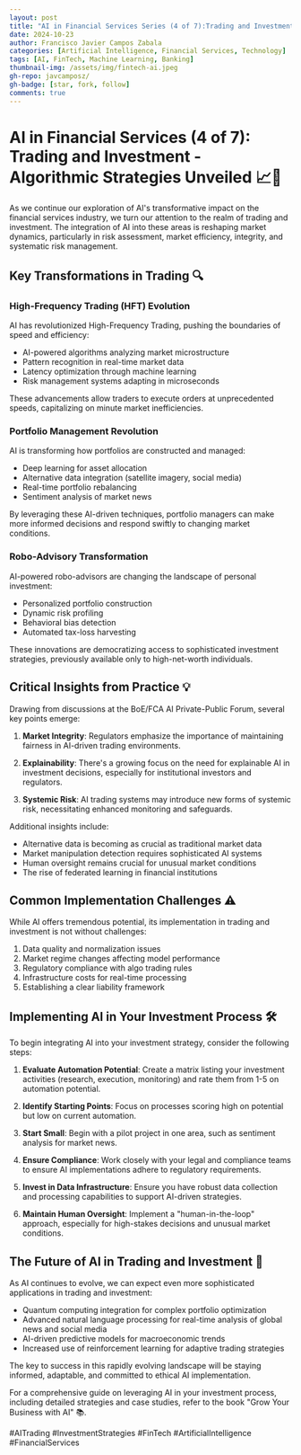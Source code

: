 ```yaml
---
layout: post
title: "AI in Financial Services Series (4 of 7):Trading and Investment - Algorithmic Strategies Unveiled"
date: 2024-10-23
author: Francisco Javier Campos Zabala
categories: [Artificial Intelligence, Financial Services, Technology]
tags: [AI, FinTech, Machine Learning, Banking]
thumbnail-img: /assets/img/fintech-ai.jpeg
gh-repo: javcamposz/
gh-badge: [star, fork, follow]
comments: true
---
```

# AI in Financial Services (4 of 7): Trading and Investment - Algorithmic Strategies Unveiled 📈🤖

As we continue our exploration of AI's transformative impact on the financial services industry, we turn our attention to the realm of trading and investment. The integration of AI into these areas is reshaping market dynamics, particularly in risk assessment, market efficiency, integrity, and systematic risk management.

## Key Transformations in Trading 🔍

### High-Frequency Trading (HFT) Evolution

AI has revolutionized High-Frequency Trading, pushing the boundaries of speed and efficiency:

- AI-powered algorithms analyzing market microstructure
- Pattern recognition in real-time market data
- Latency optimization through machine learning
- Risk management systems adapting in microseconds

These advancements allow traders to execute orders at unprecedented speeds, capitalizing on minute market inefficiencies.

### Portfolio Management Revolution

AI is transforming how portfolios are constructed and managed:

- Deep learning for asset allocation
- Alternative data integration (satellite imagery, social media)
- Real-time portfolio rebalancing
- Sentiment analysis of market news

By leveraging these AI-driven techniques, portfolio managers can make more informed decisions and respond swiftly to changing market conditions.

### Robo-Advisory Transformation

AI-powered robo-advisors are changing the landscape of personal investment:

- Personalized portfolio construction
- Dynamic risk profiling
- Behavioral bias detection
- Automated tax-loss harvesting

These innovations are democratizing access to sophisticated investment strategies, previously available only to high-net-worth individuals.

## Critical Insights from Practice 💡

Drawing from discussions at the BoE/FCA AI Private-Public Forum, several key points emerge:

1. **Market Integrity**: Regulators emphasize the importance of maintaining fairness in AI-driven trading environments.

2. **Explainability**: There's a growing focus on the need for explainable AI in investment decisions, especially for institutional investors and regulators.

3. **Systemic Risk**: AI trading systems may introduce new forms of systemic risk, necessitating enhanced monitoring and safeguards.

Additional insights include:

- Alternative data is becoming as crucial as traditional market data
- Market manipulation detection requires sophisticated AI systems
- Human oversight remains crucial for unusual market conditions
- The rise of federated learning in financial institutions

## Common Implementation Challenges ⚠️

While AI offers tremendous potential, its implementation in trading and investment is not without challenges:

1. Data quality and normalization issues
2. Market regime changes affecting model performance
3. Regulatory compliance with algo trading rules
4. Infrastructure costs for real-time processing
5. Establishing a clear liability framework

## Implementing AI in Your Investment Process 🛠️

To begin integrating AI into your investment strategy, consider the following steps:

1. **Evaluate Automation Potential**: Create a matrix listing your investment activities (research, execution, monitoring) and rate them from 1-5 on automation potential.

2. **Identify Starting Points**: Focus on processes scoring high on potential but low on current automation.

3. **Start Small**: Begin with a pilot project in one area, such as sentiment analysis for market news.

4. **Ensure Compliance**: Work closely with your legal and compliance teams to ensure AI implementations adhere to regulatory requirements.

5. **Invest in Data Infrastructure**: Ensure you have robust data collection and processing capabilities to support AI-driven strategies.

6. **Maintain Human Oversight**: Implement a "human-in-the-loop" approach, especially for high-stakes decisions and unusual market conditions.

## The Future of AI in Trading and Investment 🚀

As AI continues to evolve, we can expect even more sophisticated applications in trading and investment:

- Quantum computing integration for complex portfolio optimization
- Advanced natural language processing for real-time analysis of global news and social media
- AI-driven predictive models for macroeconomic trends
- Increased use of reinforcement learning for adaptive trading strategies

The key to success in this rapidly evolving landscape will be staying informed, adaptable, and committed to ethical AI implementation.

For a comprehensive guide on leveraging AI in your investment process, including detailed strategies and case studies, refer to the book "Grow Your Business with AI" 📚.

#AITrading #InvestmentStrategies #FinTech #ArtificialIntelligence #FinancialServices

